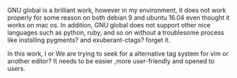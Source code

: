 GNU global is a brilliant work, however in my environment, it does not work properly for some reason on both debian 9 and ubuntu 16.04 even thought it works on mac os.
In addition, GNU global does not support other nice languages such as python, ruby, and so on without a troublesome process like installing pygments? and exuberant-ctags? forget it.

In this work, I or We are trying to seek for a alternative tag system for vim or another editor? It needs to be easier ,more user-friendly and opened to users.
